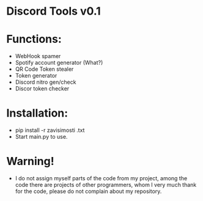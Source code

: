 # Discord Tools v0.1
# Functions:
- WebHook spamer
- Spotify account generator (What?)
- QR Code Token stealer
- Token generator
- Discord nitro gen/check
- Discor token checker
# Installation:
- pip install -r zavisimosti .txt
- Start main.py to use.
# Warning!
- I do not assign myself parts of the code from my project, among the code there are projects of other programmers, whom I very much thank for the code, please do not complain about my repository.
